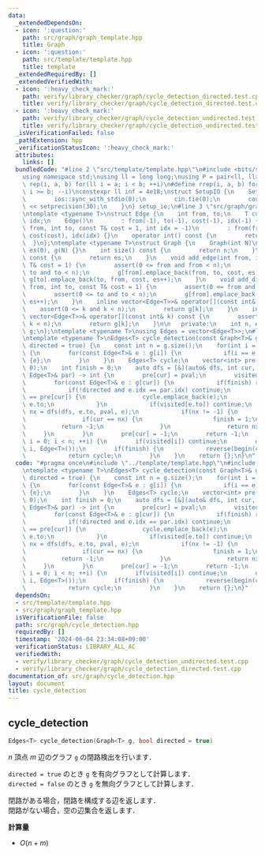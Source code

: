 ```yaml
---
data:
  _extendedDependsOn:
  - icon: ':question:'
    path: src/graph/graph_template.hpp
    title: Graph
  - icon: ':question:'
    path: src/template/template.hpp
    title: template
  _extendedRequiredBy: []
  _extendedVerifiedWith:
  - icon: ':heavy_check_mark:'
    path: verify/library_checker/graph/cycle_detection_directed.test.cpp
    title: verify/library_checker/graph/cycle_detection_directed.test.cpp
  - icon: ':heavy_check_mark:'
    path: verify/library_checker/graph/cycle_detection_undirected.test.cpp
    title: verify/library_checker/graph/cycle_detection_undirected.test.cpp
  _isVerificationFailed: false
  _pathExtension: hpp
  _verificationStatusIcon: ':heavy_check_mark:'
  attributes:
    links: []
  bundledCode: "#line 2 \"src/template/template.hpp\"\n#include <bits/stdc++.h>\n\
    using namespace std;\nusing ll = long long;\nusing P = pair<ll, ll>;\n#define\
    \ rep(i, a, b) for(ll i = a; i < b; ++i)\n#define rrep(i, a, b) for(ll i = a;\
    \ i >= b; --i)\nconstexpr ll inf = 4e18;\nstruct SetupIO {\n    SetupIO() {\n\
    \        ios::sync_with_stdio(0);\n        cin.tie(0);\n        cout << fixed\
    \ << setprecision(30);\n    }\n} setup_io;\n#line 3 \"src/graph/graph_template.hpp\"\
    \ntemplate <typename T>\nstruct Edge {\n    int from, to;\n    T cost;\n    int\
    \ idx;\n    Edge()\n        : from(-1), to(-1), cost(-1), idx(-1) {}\n    Edge(int\
    \ from, int to, const T& cost = 1, int idx = -1)\n        : from(from), to(to),\
    \ cost(cost), idx(idx) {}\n    operator int() const {\n        return to;\n  \
    \  }\n};\ntemplate <typename T>\nstruct Graph {\n    Graph(int N)\n        : n(N),\
    \ es(0), g(N) {}\n    int size() const {\n        return n;\n    }\n    int edge_size()\
    \ const {\n        return es;\n    }\n    void add_edge(int from, int to, const\
    \ T& cost = 1) {\n        assert(0 <= from and from < n);\n        assert(0 <=\
    \ to and to < n);\n        g[from].emplace_back(from, to, cost, es);\n       \
    \ g[to].emplace_back(to, from, cost, es++);\n    }\n    void add_directed_edge(int\
    \ from, int to, const T& cost = 1) {\n        assert(0 <= from and from < n);\n\
    \        assert(0 <= to and to < n);\n        g[from].emplace_back(from, to, cost,\
    \ es++);\n    }\n    inline vector<Edge<T>>& operator[](const int& k) {\n    \
    \    assert(0 <= k and k < n);\n        return g[k];\n    }\n    inline const\
    \ vector<Edge<T>>& operator[](const int& k) const {\n        assert(0 <= k and\
    \ k < n);\n        return g[k];\n    }\n\n   private:\n    int n, es;\n    vector<vector<Edge<T>>>\
    \ g;\n};\ntemplate <typename T>\nusing Edges = vector<Edge<T>>;\n#line 4 \"src/graph/cycle_detection.hpp\"\
    \ntemplate <typename T>\nEdges<T> cycle_detection(const Graph<T>& g, const bool\
    \ directed = true) {\n    const int n = g.size();\n    for(int i = 0; i < n; ++i)\
    \ {\n        for(const Edge<T>& e : g[i]) {\n            if(i == e.to) return\
    \ {e};\n        }\n    }\n    Edges<T> cycle;\n    vector<int> pre(n, -1), visited(n,\
    \ 0);\n    int finish = 0;\n    auto dfs = [&](auto& dfs, int cur, int pval, const\
    \ Edge<T>& par) -> int {\n        pre[cur] = pval;\n        visited[cur] = 1;\n\
    \        for(const Edge<T>& e : g[cur]) {\n            if(finish) return -1;\n\
    \            if(!directed and e.idx == par.idx) continue;\n            if(pre[e.to]\
    \ == pre[cur]) {\n                cycle.emplace_back(e);\n                return\
    \ e.to;\n            }\n            if(visited[e.to]) continue;\n            int\
    \ nx = dfs(dfs, e.to, pval, e);\n            if(nx != -1) {\n                cycle.emplace_back(e);\n\
    \                if(cur == nx) {\n                    finish = 1;\n          \
    \          return -1;\n                }\n                return nx;\n       \
    \     }\n        }\n        pre[cur] = -1;\n        return -1;\n    };\n    for(int\
    \ i = 0; i < n; ++i) {\n        if(visited[i]) continue;\n        dfs(dfs, i,\
    \ i, Edge<T>());\n        if(finish) {\n            reverse(begin(cycle), end(cycle));\n\
    \            return cycle;\n        }\n    }\n    return {};\n}\n"
  code: "#pragma once\n#include \"../template/template.hpp\"\n#include \"./graph_template.hpp\"\
    \ntemplate <typename T>\nEdges<T> cycle_detection(const Graph<T>& g, const bool\
    \ directed = true) {\n    const int n = g.size();\n    for(int i = 0; i < n; ++i)\
    \ {\n        for(const Edge<T>& e : g[i]) {\n            if(i == e.to) return\
    \ {e};\n        }\n    }\n    Edges<T> cycle;\n    vector<int> pre(n, -1), visited(n,\
    \ 0);\n    int finish = 0;\n    auto dfs = [&](auto& dfs, int cur, int pval, const\
    \ Edge<T>& par) -> int {\n        pre[cur] = pval;\n        visited[cur] = 1;\n\
    \        for(const Edge<T>& e : g[cur]) {\n            if(finish) return -1;\n\
    \            if(!directed and e.idx == par.idx) continue;\n            if(pre[e.to]\
    \ == pre[cur]) {\n                cycle.emplace_back(e);\n                return\
    \ e.to;\n            }\n            if(visited[e.to]) continue;\n            int\
    \ nx = dfs(dfs, e.to, pval, e);\n            if(nx != -1) {\n                cycle.emplace_back(e);\n\
    \                if(cur == nx) {\n                    finish = 1;\n          \
    \          return -1;\n                }\n                return nx;\n       \
    \     }\n        }\n        pre[cur] = -1;\n        return -1;\n    };\n    for(int\
    \ i = 0; i < n; ++i) {\n        if(visited[i]) continue;\n        dfs(dfs, i,\
    \ i, Edge<T>());\n        if(finish) {\n            reverse(begin(cycle), end(cycle));\n\
    \            return cycle;\n        }\n    }\n    return {};\n}"
  dependsOn:
  - src/template/template.hpp
  - src/graph/graph_template.hpp
  isVerificationFile: false
  path: src/graph/cycle_detection.hpp
  requiredBy: []
  timestamp: '2024-06-04 23:34:08+09:00'
  verificationStatus: LIBRARY_ALL_AC
  verifiedWith:
  - verify/library_checker/graph/cycle_detection_undirected.test.cpp
  - verify/library_checker/graph/cycle_detection_directed.test.cpp
documentation_of: src/graph/cycle_detection.hpp
layout: document
title: cycle_detection
---
```


## cycle_detection

```cpp
Edges<T> cycle_detection(Graph<T> g, bool directed = true)
```

$n$ 頂点 $m$ 辺のグラフ `g` の閉路検出を行います．

`directed = true` のとき `g` を有向グラフとして計算します．<br>
`directed = false` のとき `g` を無向グラフとして計算します．

閉路がある場合，閉路を構成する辺を返します．<br>
閉路がない場合，空の辺集合を返します．<br>

**計算量**

- $O(n + m)$